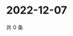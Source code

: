 # 2022-12-07

共 0 条

<!-- BEGIN WEIBO -->
<!-- 最后更新时间 Wed Dec 07 2022 23:14:25 GMT+0800 (China Standard Time) -->

<!-- END WEIBO -->
